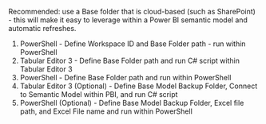Recommended: use a Base folder that is cloud-based (such as SharePoint) - this will make it easy to leverage within a Power BI semantic model and automatic refreshes. 

1. PowerShell - Define Workspace ID and Base Folder path - run within PowerShell
2. Tabular Editor 3 - Define Base Folder path and run C# script within Tabular Editor 3
3. PowerShell - Define Base Folder path and run within PowerShell
4. Tabular Editor 3 (Optional) - Define Base Model Backup Folder, Connect to Semantic Model within PBI, and run C# script
5. PowerShell (Optional) - Define Base Model Backup Folder, Excel file path, and Excel File name and run within PowerShell
